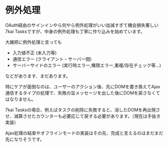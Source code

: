 # 例外処理

OAuth経由のサインインやら何やら例外処理がいい加減すぎて機会損失著しい7kai Tasksですが、中身の例外処理も丁寧に作り込みを始めています。

大雑把に例外処理と言っても

- 入力値不正 (未入力等)
- 通信エラー (クライアント・サーバー間)
- サーバーサイドのエラー (実行時エラー,権限エラー,重複/存在チェック等...)

などがあります、まだあります。

特にケアが面倒なのは、ユーザーのアクション後、先にDOMを書き換えてAjax通信するタイプの処理で、失敗の旨メッセージを出した後にDOMを戻さなくてはなりません。

7kai Tasksの場合、例えばタスクの削除に失敗すると、消したDOMを再出現させ、減算させたカウンターも必要応じて戻する必要があります。（現在は手抜き実装）

Ajax処理の結束やオフラインモードの実装はその先、完成と言えるのはまだまだ先になりそうです。
